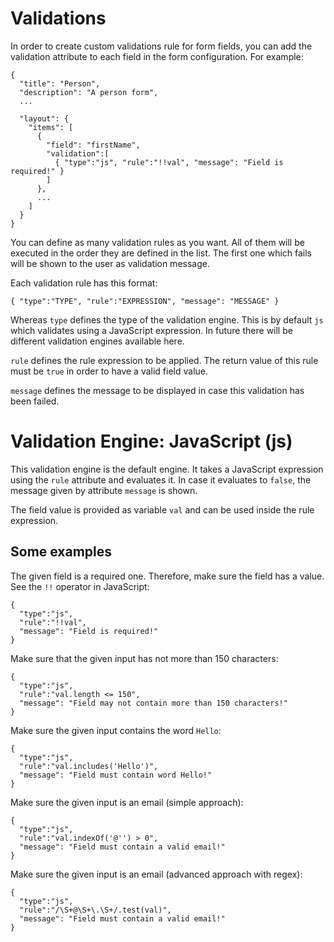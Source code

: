 # Validations

In order to create custom validations rule for form fields, you can add the validation attribute to each field in the form configuration. For example:

```
{
  "title": "Person",
  "description": "A person form",  
  ...
  
  "layout": {
    "items": [
      {
        "field": "firstName", 
        "validation":[
          { "type":"js", "rule":"!!val", "message": "Field is required!" }
        ]
      },
      ...
    ]
  }
}
```

You can define as many validation rules as you want. All of them will be executed in the order they are defined in the list. The first one which fails will be shown to the user as validation message.

Each validation rule has this format:

```
{ "type":"TYPE", "rule":"EXPRESSION", "message": "MESSAGE" }
```

Whereas `type` defines the type of the validation engine. This is by default `js` which validates using a JavaScript expression. In future there will be different validation engines available here.

`rule` defines the rule expression to be applied. The return value of this rule must be `true` in order to have a valid field value.

`message` defines the message to be displayed in case this validation has been failed.

# Validation Engine: JavaScript (js)

This validation engine is the default engine. It takes a JavaScript expression using the `rule` attribute and evaluates it. In case it evaluates to `false`, the message given by attribute `message` is shown.

The field value is provided as variable `val` and can be used inside the rule expression.

## Some examples

The given field is a required one. Therefore, make sure the field has a value. See the `!!` operator in JavaScript:

```
{ 
  "type":"js", 
  "rule":"!!val", 
  "message": "Field is required!" 
}
```

Make sure that the given input has not more than 150 characters:

```
{ 
  "type":"js", 
  "rule":"val.length <= 150", 
  "message": "Field may not contain more than 150 characters!" 
}
```

Make sure the given input contains the word `Hello`:

```
{ 
  "type":"js", 
  "rule":"val.includes('Hello')", 
  "message": "Field must contain word Hello!" 
}
```

Make sure the given input is an email (simple approach):

```
{ 
  "type":"js", 
  "rule":"val.indexOf('@'') > 0", 
  "message": "Field must contain a valid email!" 
}
```

Make sure the given input is an email (advanced approach with regex):

```
{ 
  "type":"js", 
  "rule":"/\S+@\S+\.\S+/.test(val)", 
  "message": "Field must contain a valid email!" 
}
```
